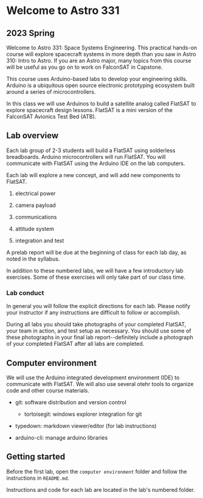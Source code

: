 # Welcome to Astro 331

## 2023 Spring

Welcome to Astro 331: Space Systems Engineering. This practical hands-on course will explore spacecraft systems in more depth than you saw in Astro 310: Intro to Astro. If you are an Astro major, many topics from this course will be useful as you go on to work on FalconSAT in Capstone. 

This course uses Arduino-based labs to develop your engineering skills. Arduino is a ubiquitous open source electronic prototyping ecosystem built around a series of microcontrollers. 

In this class we will use Arduinos to build a satellite analog called FlatSAT to explore spacecraft design lessons. FlatSAT is a mini version of the FalconSAT Avionics Test Bed (ATB). 

## Lab overview

Each lab group of 2-3 students will build a FlatSAT using solderless breadboards. Arduino microcontrollers will run FlatSAT. You will communicate with FlatSAT using the Arduino IDE on the lab computers.  

Each lab will explore a new concept, and will add new components to FlatSAT.

1. electrical power

2. camera payload

3. communications

4. attitude system

5. integration and test

A prelab report will be due at the beginning of class for each lab day, as noted in the syllabus. 

In addition to these numbered labs, we will have a few introductory lab exercises. Some of these exercises will only take part of our class time. 

### Lab conduct

In general you will follow the explicit directions for each lab. Please notify your instructor if any instructions are difficult to follow or accomplish. 

During all labs you should take photographs of your completed FlatSAT, your team in action, and test setup as necessary. You should use some of these photographs in your final lab report--definitely include a photograph of your completed FlatSAT after all labs are completed. 

## Computer environment

We will use the Arduino integrated development environment (IDE) to communicate with FlatSAT. We will also use several otehr tools to organize code and other course materials. 

- git: software distribution and version control
  
  - tortoisegit: windows explorer integration for git

- typedown: markdown viewer/editor (for lab instructions)

- arduino-cli: manage arduino libraries

## Getting started

Before the first lab, open the `computer environment` folder and follow the instructions in `README.md`. 

Instructions and code for each lab are located in the lab's numbered folder. 